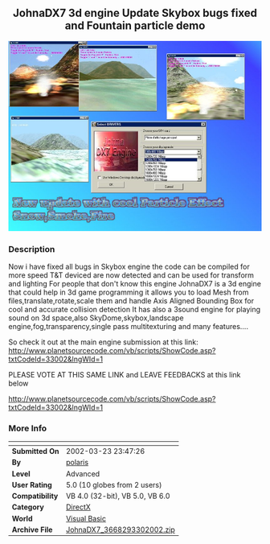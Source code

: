 ﻿<div align="center">

## JohnaDX7 3d engine Update Skybox bugs fixed and Fountain particle demo

<img src="PIC2002330111525604.jpg">
</div>

### Description



Now i have fixed all bugs in Skybox engine the code can be compiled for more speed T&T deviced are now detected and can be used for transform and lighting For people that don't know this engine JohnaDX7 is a 3d engine that could help in 3d game programming it allows you to load Mesh from files,translate,rotate,scale them and handle Axis Aligned Bounding Box for cool and accurate collision detection It has also a 3sound engine for playing sound on 3d space,also SkyDome,skybox,landscape engine,fog,transparency,single pass multitexturing and many features....

So check it out at the main engine submission at this link: http://www.planetsourcecode.com/vb/scripts/ShowCode.asp?txtCodeId=33002&lngWId=1

PLEASE VOTE AT THIS SAME LINK and LEAVE FEEDBACKS at this link below

http://www.planetsourcecode.com/vb/scripts/ShowCode.asp?txtCodeId=33002&lngWId=1
 
### More Info
 


<span>             |<span>
---                |---
**Submitted On**   |2002-03-23 23:47:26
**By**             |[polaris](https://github.com/Planet-Source-Code/PSCIndex/blob/master/ByAuthor/polaris.md)
**Level**          |Advanced
**User Rating**    |5.0 (10 globes from 2 users)
**Compatibility**  |VB 4\.0 \(32\-bit\), VB 5\.0, VB 6\.0
**Category**       |[DirectX](https://github.com/Planet-Source-Code/PSCIndex/blob/master/ByCategory/directx__1-44.md)
**World**          |[Visual Basic](https://github.com/Planet-Source-Code/PSCIndex/blob/master/ByWorld/visual-basic.md)
**Archive File**   |[JohnaDX7\_3668293302002\.zip](https://github.com/Planet-Source-Code/polaris-johnadx7-3d-engine-update-skybox-bugs-fixed-and-fountain-particle-demo__1-33232/archive/master.zip)








